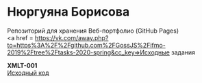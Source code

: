 # Нюргуяна Борисова
Репозиторий для хранения Веб-портфолио (GitHub Pages)<br/>
<a href = https://vk.com/away.php?to=https%3A%2F%2Fgithub.com%2FGossJS%2Fifmo-2019%2Ftree%2Ftasks-2020-spring&cc_key=>Исходные задания</a><br/>

<b>XMLT-001</b><br/>
<a href=https://github.com/Nyussay/tasks/tree/master/XMLT-001>Исходный код</a>

